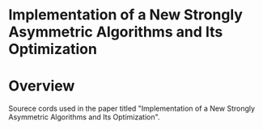 # Implementation of a New Strongly Asymmetric Algorithms and Its Optimization

# Overview

Sourece cords used in the paper titled "Implementation of a New Strongly Asymmetric Algorithms and Its Optimization".
